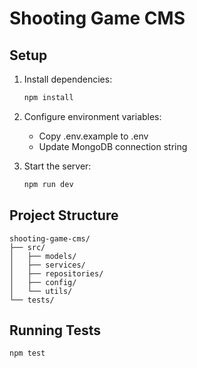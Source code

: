 # Shooting Game CMS

## Setup
1. Install dependencies:
   ```bash
   npm install
   ```

2. Configure environment variables:
   - Copy .env.example to .env
   - Update MongoDB connection string

3. Start the server:
   ```bash
   npm run dev
   ```

## Project Structure
```
shooting-game-cms/
├── src/
│   ├── models/
│   ├── services/
│   ├── repositories/
│   ├── config/
│   └── utils/
└── tests/
```

## Running Tests
```bash
npm test
```
